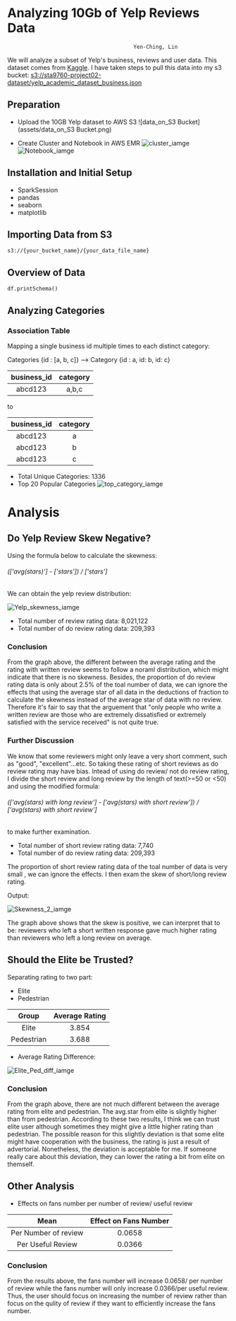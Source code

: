 # Analyzing 10Gb of Yelp Reviews Data

											Yen-Ching, Lin

We will analyze a subset of Yelp's business, reviews and user data. This dataset comes from [Kaggle](https://www.kaggle.com/yelp-dataset/yelp-datasetalthough "Kaggle"). I have taken steps to pull this data into my s3 bucket: <s3://sta9760-project02-dataset/yelp_academic_dataset_business.json>


## Preparation
* Upload the 10GB Yelp dataset to AWS S3
![data_on_S3 Bucket](assets/data_on_S3 Bucket.png)

* Create Cluster and Notebook in AWS EMR
![cluster_iamge](assets/cluster_configuration.png)
![Notebook_iamge](assets/Notebook_configuration.png)


## Installation and Initial Setup
* SparkSession
* pandas
* seaborn
* matplotlib

## Importing Data from S3
```
s3://{your_bucket_name}/{your_data_file_name}
```

## Overview of Data
```
df.printSchema()
```

## Analyzing Categories
### Association Table
Mapping a single business id multiple times to each distinct category:

Categories {id : [a, b, c]} --> Category {id : a, id: b, id: c}

business_id | category 
:----------:|:--------:
abcd123     | a,b,c

to

business_id | category 
:----------:|:--------:
abcd123     | a
abcd123     | b
abcd123     | c


* Total Unique Categories: 1336
* Top 20 Popular Categories
![top_category_iamge](assets/top_category.png)

# Analysis

## Do Yelp Review Skew Negative?

Using the formula below to calculate the skewness:

###### *(['avg(stars)'] - ['stars']) / ['stars']*

We can obtain the yelp review distribution:

![Yelp_skewness_iamge](assets/Yelp_skewness.png)

* Total number of review rating data: 8,021,122
* Total number of do review rating data: 209,393

### Conclusion 
From the graph above, the different between the average rating and the rating with written review seems to follow a noraml distribution, which might indicate that there is no skewness. Besides, the proportion of do review rating data is only about 2.5% of the toal number of data, we can ignore the effects that using the average star of all data in the deductions of fraction to calculate the skewness instead of the average star of data with no review. Therefore it's fair to say that the arguement that "only people who write a written review are those who are extremely dissatisfied or extremely satisfied with the service received" is not quite true.

### Further Discussion
We know that some reviewers might only leave a very short comment, such as "good", "excellent"...etc. So taking these rating of short reviews as do review rating may have bias.
Intead of using do review/ not do review rating, I divide the short review and long review by the length of text(>=50 or <50) and using the modified formula:
	
###### *(['avg(stars) with long review'] - ['avg(stars) with short review']) / ['avg(stars) with short review']*
	
 to make further examination.

* Total number of short review rating data: 7,740
* Total number of do review rating data: 209,393

The proportion of short review rating data of the toal number of data is very small , we can ignore the effects. I then exam the skew of short/long review rating.

Output:

![Skewness_2_iamge](assets/Skewness_2.png)

The graph above shows that the skew is positive, we can interpret that to be: reviewers who left a short written response gave much higher rating than reviewers who left a long review on average.

## Should the Elite be Trusted?

Separating rating to two part: 

* Elite
* Pedestrian

Group       | Average Rating
:----------:|:--------------:
Elite       | 3.854
Pedestrian  | 3.688

* Average Rating Difference:

![Elite_Ped_diff_iamge](assets/Elite_Ped_diff.png)

### Conclusion 
From the graph above, there are not much different between the average rating from elite and pedestrian. The avg.star from elite is slightly higher than from pedestrian. According to these two results, I think we can trust elite user although sometimes they might give a little higher rating than pedestrian. The possible reason for this slightly deviation is that some elite might have cooperation with the business, the rating is just a result of advertorial. Nonetheless, the deviation is acceptable for me. If someone really care about this deviation, they can lower the rating a bit from elite on themself.

## Other Analysis
* Effects on fans number per number of review/ useful review

Mean                   | Effect on Fans Number 
:---------------------:|:---------------------:
Per Number of review   | 0.0658
Per Useful Review      | 0.0366

### Conclusion 
From the results above, the fans number will increase 0.0658/ per number of review while the fans number will only increase 0.0366/per useful review. Thus, the user should focus on increasing the number of review rather than focus on the qulity of review if they want to efficiently increase the fans number.

